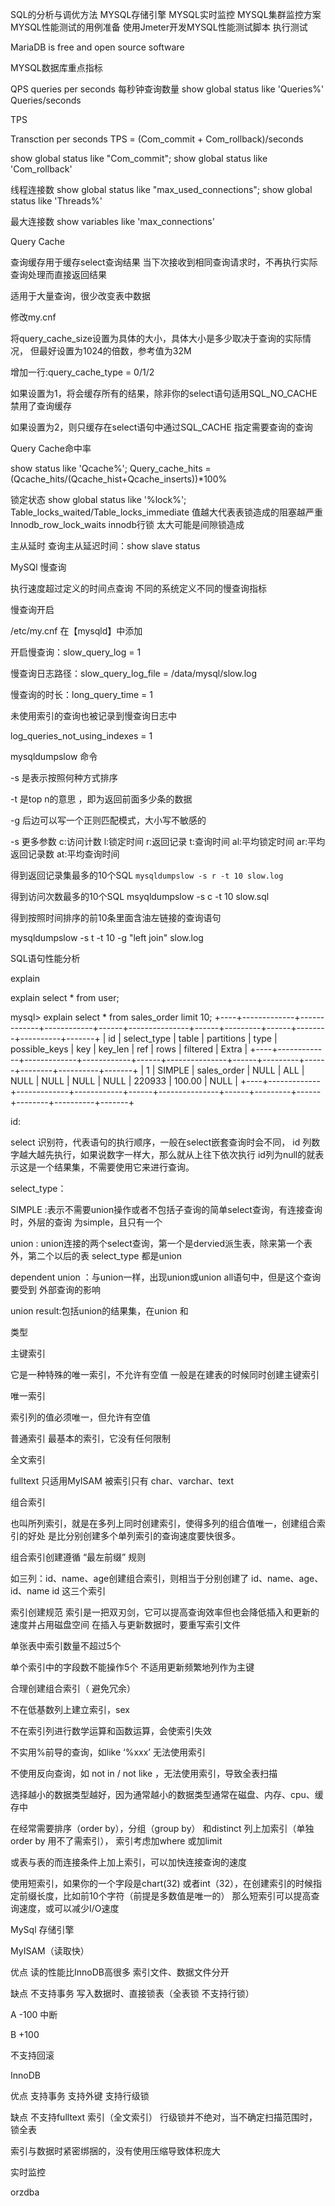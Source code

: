 SQL的分析与调优方法
MYSQL存储引擎
MYSQL实时监控
MYSQL集群监控方案
MYSQL性能测试的用例准备
使用Jmeter开发MYSQL性能测试脚本
执行测试

MariaDB is free and open source software

MYSQL数据库重点指标

QPS
queries per seconds 每秒钟查询数量
show global status like 'Queries%'
Queries/seconds

TPS

Transction per seconds
TPS = (Com_commit + Com_rollback)/seconds

show global status like "Com_commit";
show global status like 'Com_rollback'


线程连接数
show global status like "max_used_connections";
show global status like 'Threads%'


最大连接数
show variables like 'max_connections'

Query Cache

查询缓存用于缓存select查询结果
当下次接收到相同查询请求时，不再执行实际查询处理而直接返回结果

适用于大量查询，很少改变表中数据


修改my.cnf

将query_cache_size设置为具体的大小，具体大小是多少取决于查询的实际情况，
但最好设置为1024的倍数，参考值为32M



增加一行:query_cache_type = 0/1/2


如果设置为1，将会缓存所有的结果，除非你的select语句适用SQL_NO_CACHE禁用了查询缓存

如果设置为2，则只缓存在select语句中通过SQL_CACHE 指定需要查询的查询


Query Cache命中率

show status like 'Qcache%';
Query_cache_hits =(Qcache_hits/(Qcache_hist+Qcache_inserts))*100%


锁定状态
show global status like '%lock%';
Table_locks_waited/Table_locks_immediate 值越大代表表锁造成的阻塞越严重
Innodb_row_lock_waits innodb行锁 太大可能是间隙锁造成


主从延时
查询主从延迟时间：show slave status


MySQl 慢查询

执行速度超过定义的时间点查询
不同的系统定义不同的慢查询指标

慢查询开启

/etc/my.cnf 在【mysqld】中添加

开启慢查询：slow_query_log = 1


慢查询日志路径：slow_query_log_file = /data/mysql/slow.log

慢查询的时长：long_query_time = 1

未使用索引的查询也被记录到慢查询日志中


log_queries_not_using_indexes = 1 


mysqldumpslow 命令

-s 是表示按照何种方式排序

-t 是top n的意思 ，即为返回前面多少条的数据

-g 后边可以写一个正则匹配模式，大小写不敏感的

-s 更多参数
	c:访问计数
	l:锁定时间
	r:返回记录
	t:查询时间
	al:平均锁定时间
	ar:平均返回记录数
	at:平均查询时间


得到返回记录集最多的10个SQL
`mysqldumpslow -s r -t 10 slow.log`

得到访问次数最多的10个SQL
msyqldumpslow -s c -t 10 slow.sql


得到按照时间排序的前10条里面含油左链接的查询语句

mysqldumpslow -s t -t 10 -g "left join" slow.log




SQL语句性能分析


explain


explain select * from user;

mysql> explain select * from sales_order limit 10;
+----+-------------+-------------+------------+------+---------------+------+---------+------+--------+----------+-------+
| id | select_type | table       | partitions | type | possible_keys | key  | key_len | ref  | rows   | filtered | Extra |
+----+-------------+-------------+------------+------+---------------+------+---------+------+--------+----------+-------+
|  1 | SIMPLE      | sales_order | NULL       | ALL  | NULL          | NULL | NULL    | NULL | 220933 |   100.00 | NULL  |
+----+-------------+-------------+------------+------+---------------+------+---------+------+--------+----------+-------+


id:

select 识别符，代表语句的执行顺序，一般在select嵌套查询时会不同，
id 列数字越大越先执行，如果说数字一样大，那么就从上往下依次执行
id列为null的就表示这是一个结果集，不需要使用它来进行查询。



select_type：


SIMPLE :表示不需要union操作或者不包括子查询的简单select查询，有连接查询时，外层的查询
为simple，且只有一个

union : union连接的两个select查询，第一个是dervied派生表，除来第一个表外，第二个以后的表
select_type 都是union

dependent union ：与union一样，出现union或union all语句中，但是这个查询要受到
外部查询的影响

union result:包括union的结果集，在union 和




类型

主键索引

它是一种特殊的唯一索引，不允许有空值
一般是在建表的时候同时创建主键索引


唯一索引

索引列的值必须唯一，但允许有空值


普通索引
最基本的索引，它没有任何限制


全文索引

fulltext 只适用MyISAM
被索引只有 char、varchar、text

组合索引

也叫所列索引，就是在多列上同时创建索引，使得多列的组合值唯一，创建组合索引的好处
是比分别创建多个单列索引的查询速度要快很多。

组合索引创建遵循 “最左前缀” 规则

如三列：id、name、age创建组合索引，则相当于分别创建了
id、name、age、
id、name
id
这三个索引


索引创建规范
索引是一把双刃剑，它可以提高查询效率但也会降低插入和更新的速度并占用磁盘空间
在插入与更新数据时，要重写索引文件


单张表中索引数量不超过5个

单个索引中的字段数不能操作5个
不适用更新频繁地列作为主键

合理创建组合索引（ 避免冗余）

不在低基数列上建立索引，sex

不在索引列进行数学运算和函数运算，会使索引失效

不实用%前导的查询，如like ‘%xxx’ 无法使用索引

不使用反向查询，如 not in / not like ，无法使用索引，导致全表扫描

选择越小的数据类型越好，因为通常越小的数据类型通常在磁盘、内存、cpu、缓存中 


在经常需要排序（order by），分组（group by） 和distinct 列上加索引（单独order by 用不了需索引），
索引考虑加where 或加limit

或表与表的而连接条件上加上索引，可以加快连接查询的速度


使用短索引，如果你的一个字段是chart(32) 或者int（32），在创建索引的时候指定前缀长度，比如前10个字符（前提是多数值是唯一的） 那么短索引可以提高查询速度，或可以减少I/O速度



MySql 存储引擎

MyISAM（读取快）

优点
读的性能比InnoDB高很多
索引文件、数据文件分开

缺点
不支持事务
写入数据时、直接锁表（全表锁 不支持行锁）

A -100 中断

B +100

不支持回滚

InnoDB

优点
支持事务
支持外键
支持行级锁

缺点
不支持fulltext 索引（全文索引）
行级锁并不绝对，当不确定扫描范围时，锁全表

索引与数据时紧密绑捆的，没有使用压缩导致体积庞大

实时监控

orzdba











































































































































































